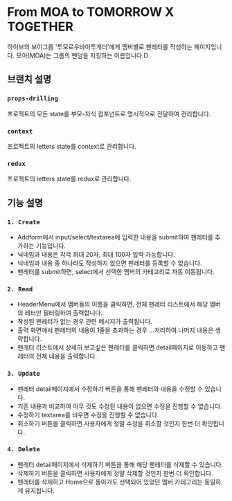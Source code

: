 # From MOA to TOMORROW X TOGETHER

하이브의 보이그룹 '투모로우바이투게더'에게 멤버별로 팬레터를 작성하는 페이지입니다.
모아(MOA)는 그룹의 팬덤을 지칭하는 이름입니다:D

## 브랜치 설명
### `props-drilling`
프로젝트의 모든 state를 부모-자식 컴포넌트로 명시적으로 전달하여 관리합니다.

### `context`
프로젝트의 letters state를 context로 관리합니다.

### `redux`
프로젝트의 letters state를 redux로 관리합니다.

## 기능 설명

### `1. Create`

+ Addform에서 input/select/textarea에 입력한 내용을 submit하여 팬레터를 추가하는 기능입니다.
+ 닉네임과 내용은 각각 최대 20자, 최대 100자 입력 가능합니다.
+ 닉네임과 내용 중 하나라도 작성하지 않으면 팬레터를 등록할 수 없습니다.
+ 팬레터를 submit하면, select에서 선택한 멤버의 카테고리로 자동 이동됩니다.

### `2. Read`

+ HeaderMenu에서 멤버들의 이름을 클릭하면, 전체 팬레터 리스트에서 해당 멤버의 레터만 필터링하여 출력합니다.
+ 작성된 팬레터가 없는 경우 관련 메시지가 출력됩니다.
+ 출력 화면에서 팬레터의 내용이 1줄을 초과하는 경우 ...처리하여 나머지 내용은 생략합니다.
+ 팬레터 리스트에서 상세히 보고싶은 팬레터를 클릭하면 detail페이지로 이동하고 팬레터의 전체 내용을 출력합니다.

### `3. Update`

+ 팬레터 detail페이지에서 수정하기 버튼을 통해 팬레터의 내용을 수정할 수 있습니다.
+ 기존 내용과 비교하여 아무 것도 수정된 내용이 없으면 수정을 진행할 수 없습니다.
+ 수정하기 textarea를 비우면 수정을 진행할 수 없습니다.
+ 취소하기 버튼을 클릭하면 사용자에게 정말 수정을 취소할 것인지 한번 더 확인합니다.

### `4. Delete`

+ 팬레터 detail페이지에서 삭제하기 버튼을 통해 해당 팬레터를 삭제할 수 있습니다.
+ 삭제하기 버튼을 클릭하면 사용자에게 정말 삭제할 것인지 한번 더 확인합니다.
+ 팬레터를 삭제하고 Home으로 돌아가도 선택되어 있었던 멤버 카테고리는 동일하게 유지됩니다.
